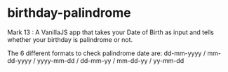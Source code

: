# birthday-palindrome

Mark 13 : A VanillaJS app that takes your Date of Birth as input and tells whether your birthday is palindrome or not.

The 6 different formats to check palindrome date are: dd-mm-yyyy / mm-dd-yyyy / yyyy-mm-dd / dd-mm-yy / mm-dd-yy / yy-mm-dd
